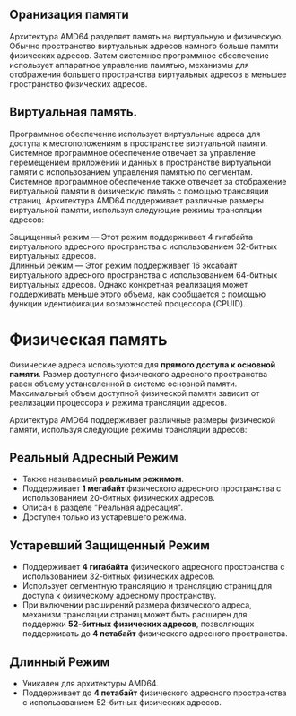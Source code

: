 ## Оранизация памяти

Архитектура AMD64 разделяет память на виртуальную и физическую. Обычно пространство виртуальных адресов намного больше памяти физических адресов. Затем системное программное обеспечение использует аппаратное управление памятью,
механизмы для отображения большего пространства виртуальных адресов в меньшее пространство физических адресов.

## Виртуальная память. 
Программное обеспечение использует виртуальные адреса для доступа к местоположениям в пространстве виртуальной памяти. Системное программное обеспечение отвечает за управление перемещением приложений и данных в пространстве виртуальной памяти с использованием управления памятью по сегментам. Системное программное обеспечение также отвечает за отображение виртуальной памяти в физическую память с помощью трансляции страниц. Архитектура AMD64 поддерживает различные размеры виртуальной памяти, используя следующие режимы трансляции адресов:

Защищенный режим — Этот режим поддерживает 4 гигабайта виртуального адресного пространства с использованием 32-битных виртуальных адресов.  
Длинный режим — Этот режим поддерживает 16 эксабайт виртуального адресного пространства с использованием 64-битных виртуальных адресов. Однако конкретная реализация может поддерживать меньше этого объема, как сообщается с помощью функции идентификации возможностей процессора (CPUID).  

# Физическая память

Физические адреса используются для **прямого доступа к основной памяти**. Размер доступного физического адресного пространства равен объему установленной в системе основной памяти. Максимальный объем доступной физической памяти зависит от реализации процессора и режима трансляции адресов.

Архитектура AMD64 поддерживает различные размеры физической памяти, используя следующие режимы трансляции адресов:

## Реальный Адресный Режим
- Также называемый **реальным режимом**.
- Поддерживает **1 мегабайт** физического адресного пространства с использованием 20-битных физических адресов.
- Описан в разделе "Реальная адресация".
- Доступен только из устаревшего режима.

## Устаревший Защищенный Режим
- Поддерживает **4 гигабайта** физического адресного пространства с использованием 32-битных физических адресов.
- Использует сегментную трансляцию и трансляцию страниц для доступа к физическому адресному пространству.
- При включении расширений размера физического адреса, механизм трансляции страниц может быть расширен для поддержки **52-битных физических адресов**, позволяющих поддерживать до **4 петабайт** физического адресного пространства.

## Длинный Режим
- Уникален для архитектуры AMD64.
- Поддерживает до **4 петабайт** физического адресного пространства с использованием 52-битных физических адресов.
